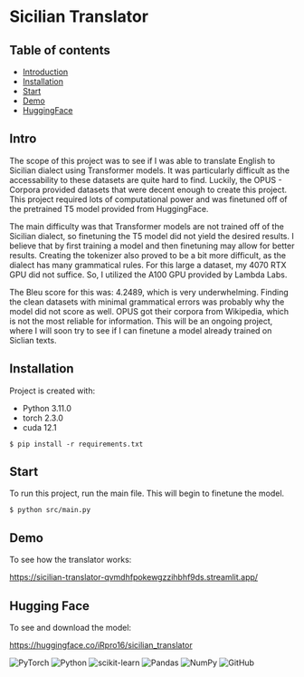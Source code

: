 # Sicilian Translator

## Table of contents
* [Introduction](#Intro)
* [Installation](#Installation)
* [Start](#Start)
* [Demo](#Demo)
* [HuggingFace](#HuggingFace)

## Intro
The scope of this project was to see if I was able to translate English to Sicilian dialect using Transformer models. It was particularly difficult as the accessability to these datasets are quite hard to find. Luckily, the OPUS - Corpora provided datasets that were decent enough to create this project. This project required lots of computational power and was finetuned off of the pretrained T5 model provided from HuggingFace. 

The main difficulty was that Transformer models are not trained off of the Sicilian dialect, so finetuning the T5 model did not yield the desired results. I believe that by first training a model and then finetuning may allow for better results. Creating the tokenizer also proved to be a bit more difficult, as the dialect has many grammatical rules. For this large a dataset, my 4070 RTX GPU did not suffice. So, I utilized the A100 GPU provided by Lambda Labs. 

The Bleu score for this was: 4.2489, which is very underwhelming. Finding the clean datasets with minimal grammatical errors was probably why the model did not score as well. OPUS got their corpora from Wikipedia, which is not the most reliable for information. This will be an ongoing project, where I will soon try to see if I can finetune a model already trained on Siclian texts. 

## Installation
Project is created with:
* Python 3.11.0
* torch 2.3.0
* cuda 12.1

```
$ pip install -r requirements.txt
```

## Start
To run this project, run the main file. This will begin to finetune the model.

```
$ python src/main.py
```

## Demo
To see how the translator works:

https://sicilian-translator-qvmdhfpokewgzzihbhf9ds.streamlit.app/

## Hugging Face
To see and download the model:

https://huggingface.co/iRpro16/sicilian_translator

![PyTorch](https://img.shields.io/badge/PyTorch-%23EE4C2C.svg?style=for-the-badge&logo=PyTorch&logoColor=white) ![Python](https://img.shields.io/badge/python-3670A0?style=for-the-badge&logo=python&logoColor=ffdd54) ![scikit-learn](https://img.shields.io/badge/scikit--learn-%23F7931E.svg?style=for-the-badge&logo=scikit-learn&logoColor=white) ![Pandas](https://img.shields.io/badge/pandas-%23150458.svg?style=for-the-badge&logo=pandas&logoColor=white) ![NumPy](https://img.shields.io/badge/numpy-%23013243.svg?style=for-the-badge&logo=numpy&logoColor=white) ![GitHub](https://img.shields.io/badge/github-%23121011.svg?style=for-the-badge&logo=github&logoColor=white)
